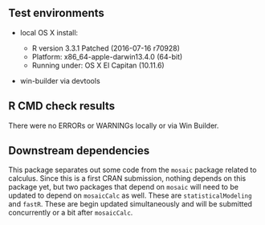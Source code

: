 ## Test environments

  * local OS X install: 
    * R version 3.3.1 Patched (2016-07-16 r70928)
    * Platform: x86_64-apple-darwin13.4.0 (64-bit)
    * Running under: OS X El Capitan (10.11.6)
  
  * win-builder via devtools

## R CMD check results

There were no ERRORs or WARNINGs locally or via Win Builder.

## Downstream dependencies

This package separates out some code from the `mosaic` package related to calculus.  Since this is 
a first CRAN submission, nothing depends on this package yet, but two packages that depend on 
`mosaic` will need to be updated to depend on `mosaicCalc` as well.  These are `statisticalModeling` 
and `fastR`.  These are begin updated simultaneously and will be submitted concurrently or a bit after
`mosaicCalc`.
